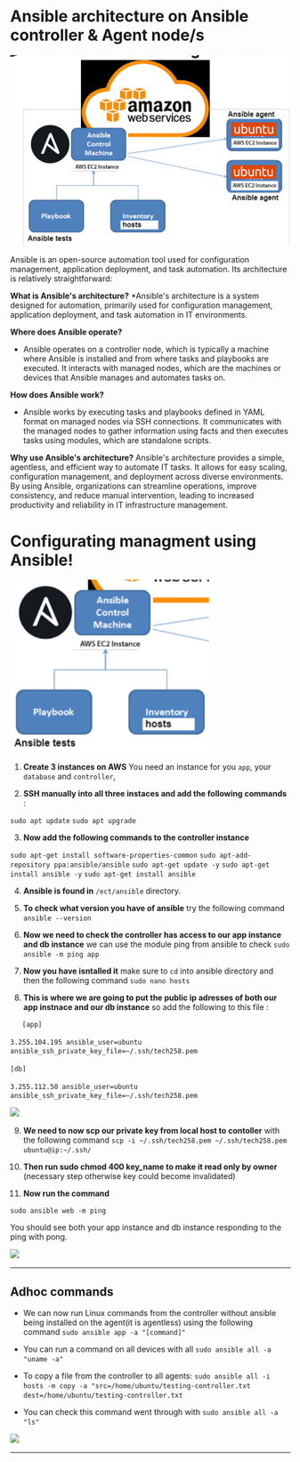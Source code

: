 # Ansible architecture on Ansible controller & Agent node/s 

![](renamed.jpg)

Ansible is an open-source automation tool used for configuration management, application deployment, and task automation. Its architecture is relatively straightforward:

**What is Ansible's architecture?**
*Ansible's architecture is a system designed for automation, primarily used for configuration management, application deployment, and task automation in IT environments.

**Where does Ansible operate?**
* Ansible operates on a controller node, which is typically a machine where Ansible is installed and from where tasks and playbooks are executed. It interacts with managed nodes, which are the machines or devices that Ansible manages and automates tasks on.

**How does Ansible work?**
* Ansible works by executing tasks and playbooks defined in YAML format on managed nodes via SSH connections. It communicates with the managed nodes to gather information using facts and then executes tasks using modules, which are standalone scripts.

**Why use Ansible's architecture?**
Ansible's architecture provides a simple, agentless, and efficient way to automate IT tasks. It allows for easy scaling, configuration management, and deployment across diverse environments. By using Ansible, organizations can streamline operations, improve consistency, and reduce manual intervention, leading to increased productivity and reliability in IT infrastructure management.


# Configurating managment using Ansible!

![](inside_ansible.png)


1. **Create 3 instances on AWS** You need an instance for you ```app```, your ```database``` and ```controller```,

2. **SSH manually into all three instaces and add the following commands** : 

```sudo apt update```
```sudo apt upgrade```

3. **Now add the following commands to the controller instance** 

```sudo apt-get install software-properties-common```
```sudo apt-add-repository ppa:ansible/ansible```
```sudo apt-get update -y```
```sudo apt-get install ansible -y```
```sudo apt-get install ansible```

4. **Ansible is found in** ```/ect/ansible``` directory.

5. **To check what version you have of ansible** try the following command ```ansible --version```

6. **Now we need to check the controller has access to our app instance and db instance** we can use the module ping from ansible to check 
```sudo ansible -m ping app```

7. **Now you have isntalled it** make sure to ``cd`` into ansible directory and then the following command ```sudo nano hosts```

8. **This is where we are going to put the public ip adresses of both our app instnace and our db instance** so add the following to this file : 
```
   [app]
 
3.255.104.195 ansible_user=ubuntu ansible_ssh_private_key_file=~/.ssh/tech258.pem
 
[db]
 
3.255.112.50 ansible_user=ubuntu ansible_ssh_private_key_file=~/.ssh/tech258.pem

```

![](img_1.png)

9. **We need to now scp our private key from local host to contoller** with the following command 
```scp -i ~/.ssh/tech258.pem ~/.ssh/tech258.pem ubuntu@ip:~/.ssh/```


10. **Then run sudo chmod 400 key_name to make it read only by owner** (necessary step otherwise key could become invalidated)
   

11. **Now run the command** 

```
sudo ansible web -m ping
```

  You should see both your app instance and db instance responding to the ping with pong.

![](image-4.png)

***************

## Adhoc commands 

* We can now run Linux commands from the controller without ansible being installed on the agent(it is agentless) using the following command
```sudo ansible app -a "[command]"```

* You can run a command on all devices with all ```sudo ansible all -a "uname -a"```

* To copy a file from the controller to all agents: ```sudo ansible all -i hosts -m copy -a "src=/home/ubuntu/testing-controller.txt dest=/home/ubuntu/testing-controller.txt```

* You can check this command went through with ```sudo ansible all -a "ls"```

![](image-5.png)


**********************************************************


